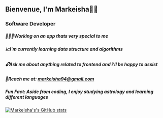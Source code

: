 ## Bienvenue, I'm Markeisha👋🏿
### Software Developer

##### 👩🏾‍💻Working on an app thats very special to me
##### 📈I'm currently learning data structure and algorithms
##### 🔓Ask me about anything related to frontend and i'll be happy to assist
##### 💌Reach me at: markeisha94@gmail.com

##### Fun Fact: Aside from coding, I enjoy studying astrology and learning different languages




[![Markeisha's's GitHub stats](https://github-readme-stats.vercel.app/api?username=xokeixo)](https://github.com/xokeixo/github-readme-stats)
